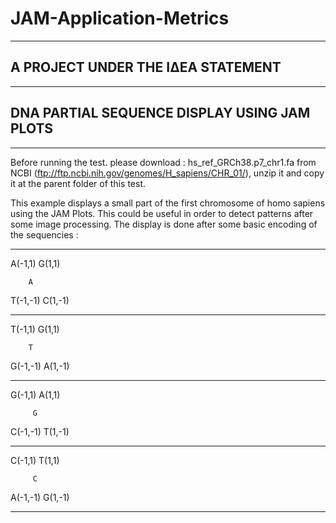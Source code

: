 # JAM-Application-Metrics 
--------------------------

## A PROJECT UNDER THE ΙΔΕΑ STATEMENT
-------------------------------------

## DNA PARTIAL SEQUENCE DISPLAY USING JAM PLOTS
-----------------------------------------------

Before running the test. please download : hs_ref_GRCh38.p7_chr1.fa from NCBI (ftp://ftp.ncbi.nih.gov/genomes/H_sapiens/CHR_01/), unzip it and copy it at the parent folder of this test.

This example displays a small part of the first chromosome of homo sapiens using the JAM Plots. This could be useful in order to detect patterns after some image processing. The display is done after some basic encoding of the sequencies :

-------------------

A(-1,1)    G(1,1)                            

        A                                                                           

T(-1,-1)   C(1,-1)                          


-------------------


T(-1,1)    G(1,1) 
 
        T
        
G(-1,-1)   A(1,-1)


-------------------


G(-1,1)     A(1,1)

         G
         
C(-1,-1)    T(1,-1)


-------------------


C(-1,1)    T(1,1)

         C
         
A(-1,-1)   G(1,-1)

-------------------
